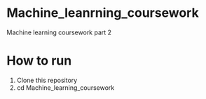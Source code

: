 # Machine_leanrning_coursework
Machine learning coursework part 2

# How to run
1. Clone this repository
2. cd Machine_learning_coursework
